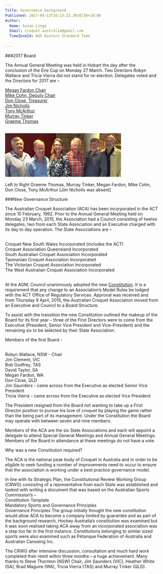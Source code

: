 ```yaml
---
Title: Governance background
Published: 2017-04-13T16:13:22.3916736+10:00
Author:
  Name: Susan Linge
  Email: croquet.australia@gmail.com
  TimeZoneId: AUS Eastern Standard Time

---
```

###2017 Board

The Annual General Meeting was held in Hobart the day after the conclusion of the Eire Cup on Monday 27 March.  Two Directors Robyn Wallace and Tricia Vierra did not stand for re-election.  Delegates voted and the Directors for 2017 are –

[Megan Fardon Chair](mailto:chair@croquet-australia.com.au)
<br/>[Mike Cohn, Deputy Chair](mailto:mike.cohn@croquet-australia.com.au)
<br/>[Don Close, Treasurer](mailto:don.close@croquet-australia.com.au)
<br/>[Jim Nicholls](mailto:jim.nicholls@croquet-australia.com.au)
<br/>[Tony McArthur](mailto:tony.mcarthur@croquet-australia.com.au)
<br/>[Murray Tinker](mailto:murray.tinker@croquet-australia.com.au)
<br/>[Graeme Thomas](mailto:graeme.thomas@croquet-australia.com.au)


<br/><img src="/governance/img-0084-x4.jpg" alt="2017 Board" title="2017 Board"/>

Left to Right Graeme Thomas, Murray Tinker, Megan Fardon, Mike Cohn, Don Close, Tony McArthur [Jim Nicholls was absent]

###New Governance Structure

The Australian Croquet Association (ACA) has been incorporated in the ACT since 10 February, 1992.  Prior to the Annual General Meeting held on Monday 23 March, 2015, the Association had a Council consisting of twelve delegates, two from each State Association and an Executive charged with its day to day operation.  The State Associations are –

<br/>Croquet New South Wales Incorporated (includes the ACT)
<br/>Croquet Association Queensland Incorporated 
<br/>South Australian Croquet Association Incorporated
<br/>Tasmanian Croquet Association Incorporated
<br/>The Victorian Croquet Association Incorporated
<br/>The West Australian Croquet Association Incorporated

<br/>At the AGM, Council unanimously adopted the new [Constitution](/aca-constitution-9-april-2015.pdf). It is a requirement that any change to an Association’s Model Rules be lodged with the ACT Office of Regulatory Services.  Approval was received and from Thursday 9 April, 2015, the Australian Croquet Association moved from an Executive and Council to a Board Structure.

To assist with the transition the new Constitution outlined the makeup of the Board for its first year – three of the First Directors were to come from the Executive (President, Senior Vice President and Vice-President) and the remaining six to be selected by their State Association.  

Members of the first Board  - 

<br/>Robyn Wallace, NSW - Chair
<br/>Jim Clement, VIC
<br/>Bob Godfrey, TAS
<br/>David Taylor, SA
<br/>Megan Fardon, WA
<br/>Don Close, QLD
<br/>Jim Saunders - came across from the Executive as elected Senior Vice President
<br/>Tricia Vierra - came across from the Executive as elected Vice President

The President resigned from the Board not wanting to take up a First Director position to pursue his love of croquet by playing the game rather than the being part of its management.  Under the Constitution the Board may operate with between seven and nine members.  

Members of the ACA are the six State Associations and each will appoint a delegate to attend Special General Meetings and Annual General Meetings.  Members of the Board in attendance at these meetings do not have a vote.

Why was a new Constitution required?

The ACA is the national peak body of Croquet in Australia and in order to be eligible to seek funding a number of improvements need to occur to ensure that the association is working under a best practice governance model.


In line with its Strategic Plan, the Constitutional Review Working Group (CRWG) consisting of a representative from each State was established and tasked with writing a document that was based on the Australian Sports Commission’s – 
<br/>Constitution Template
<br/>Mandatory Sports and Governance Principles
<br/>Governance Principles
The group initially thought the new constitution would allow ACA to become a company limited by guarantee and as part of the background research, Hockey Australia’s constitution was examined but it was soon realised taking ACA away from an incorporated association was a step too far in the first instance.  Constitutions belonging to similar sized sports were also examined such as Pétanque Federation of Australia and Australian Canoeing Inc.

The CRWG after intensive discussion, consultation and much hard work completed their remit within three months – a huge achievement.  Many thanks to Steve Thornton (NSW) Chair, Jim Saunders (VIC), Heather White (SA), Brad Maguire (WA), Tricia Vierra (TAS) and Murray Tinker (QLD).